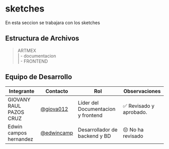 # sketches


 En esta seccion se trabajara con los sketches
 
## Estructura de Archivos

>ARTMEX<br>
>| - documentacion <br>
>| - FRONTEND<br>



## Equipo de Desarrollo

|Integrante|Contacto|Rol|Observaciones|
|------------|--------|---|---|
|GIOVANY RAUL PAZOS CRUZ|[@giova012](https://github.com/giova0412)|Líder del  Documentacion  y frontend|✅ Revisado y aprobado.|
|Edwin campos hernandez |[@edwincamp](https://github.com/Edwincamp)|Desarrollador de backend y BD|😔 No ha revisado|
